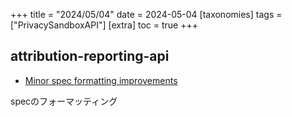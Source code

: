 +++
title = "2024/05/04"
date = 2024-05-04
[taxonomies]
tags = ["PrivacySandboxAPI"]
[extra]
toc = true
+++


## attribution-reporting-api

* [Minor spec formatting improvements](https://github.com/WICG/attribution-reporting-api/commit/c92234eeb03fc32b83f7ceb0595ae59cf1dc9266)

specのフォーマッティング

